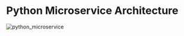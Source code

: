 # Python Microservice Architecture
![python_microservice](https://user-images.githubusercontent.com/45152281/149139627-e3a14a46-70a2-4277-81a4-b1e9b00ac483.jpg)
